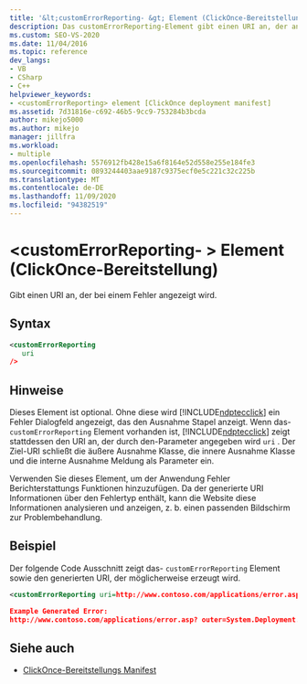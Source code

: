 ```yaml
---
title: '&lt;customErrorReporting- &gt; Element (ClickOnce-Bereitstellung) | Microsoft-Dokumentation'
description: Das customErrorReporting-Element gibt einen URI an, der angezeigt wird, wenn anstelle eines Fehler Dialogfelds, das den Ausnahme Stapel anzeigt, ein Fehler auftritt.
ms.custom: SEO-VS-2020
ms.date: 11/04/2016
ms.topic: reference
dev_langs:
- VB
- CSharp
- C++
helpviewer_keywords:
- <customErrorReporting> element [ClickOnce deployment manifest]
ms.assetid: 7d31816e-c692-46b5-9cc9-753284b3bcda
author: mikejo5000
ms.author: mikejo
manager: jillfra
ms.workload:
- multiple
ms.openlocfilehash: 5576912fb428e15a6f8164e52d558e255e184fe3
ms.sourcegitcommit: 0893244403aae9187c9375ecf0e5c221c32c225b
ms.translationtype: MT
ms.contentlocale: de-DE
ms.lasthandoff: 11/09/2020
ms.locfileid: "94382519"
---
```

# <a name="ltcustomerrorreportinggt-element-clickonce-deployment"></a>&lt;customErrorReporting- &gt; Element (ClickOnce-Bereitstellung)
Gibt einen URI an, der bei einem Fehler angezeigt wird.

## <a name="syntax"></a>Syntax

```xml
<customErrorReporting
   uri
/>
```

## <a name="remarks"></a>Hinweise
 Dieses Element ist optional. Ohne diese wird [!INCLUDE[ndptecclick](../deployment/includes/ndptecclick_md.md)] ein Fehler Dialogfeld angezeigt, das den Ausnahme Stapel anzeigt. Wenn das- `customErrorReporting` Element vorhanden ist, [!INCLUDE[ndptecclick](../deployment/includes/ndptecclick_md.md)] zeigt stattdessen den URI an, der durch den-Parameter angegeben wird `uri` . Der Ziel-URI schließt die äußere Ausnahme Klasse, die innere Ausnahme Klasse und die interne Ausnahme Meldung als Parameter ein.

 Verwenden Sie dieses Element, um der Anwendung Fehler Berichterstattungs Funktionen hinzuzufügen. Da der generierte URI Informationen über den Fehlertyp enthält, kann die Website diese Informationen analysieren und anzeigen, z. b. einen passenden Bildschirm zur Problembehandlung.

## <a name="example"></a>Beispiel
 Der folgende Code Ausschnitt zeigt das- `customErrorReporting` Element sowie den generierten URI, der möglicherweise erzeugt wird.

```xml
<customErrorReporting uri=http://www.contoso.com/applications/error.asp />

Example Generated Error:
http://www.contoso.com/applications/error.asp? outer=System.Deployment.Application.InvalidDeploymentException&&inner=System.Deployment.Application.InvalidDeploymentException&&msg=The%20application%20manifest%20is%20signed,%20but%20the%20deployment%20manifest%20is%20unsigned.%20Both%20manifests%20must%20be%20either%20signed%20or%20unsigned.
```

## <a name="see-also"></a>Siehe auch
- [ClickOnce-Bereitstellungs Manifest](../deployment/clickonce-deployment-manifest.md)